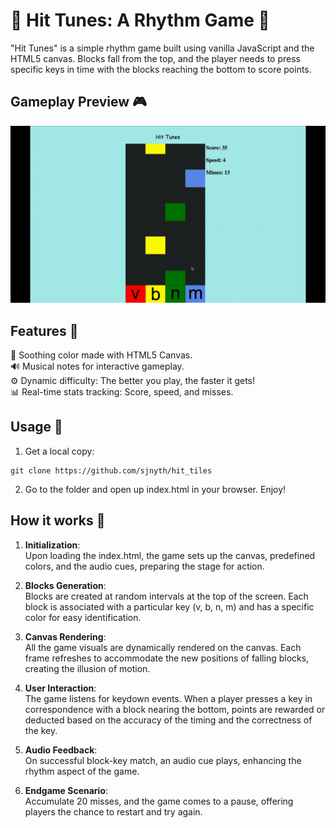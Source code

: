 # 🎵 Hit Tunes: A Rhythm Game 🎵
"Hit Tunes" is a simple rhythm game built using vanilla JavaScript and the HTML5 canvas. Blocks fall from the top, and the player needs to press specific keys in time with the blocks reaching the bottom to score points.

## Gameplay Preview 🎮
![Gif of gameplay](https://github.com/sjnyth/hit_tiles/blob/main/gameplay.gif)

## Features 🥁
🎨 Soothing color made with HTML5 Canvas.  
🔊 Musical notes for interactive gameplay.  
⚙️ Dynamic difficulty: The better you play, the faster it gets!  
📊 Real-time stats tracking: Score, speed, and misses.  

## Usage 🎷
1. Get a local copy:
```
git clone https://github.com/sjnyth/hit_tiles
```
2. Go to the folder and open up index.html in your browser. Enjoy!

## How it works 🎹
1. **Initialization**:  
Upon loading the index.html, the game sets up the canvas, predefined colors, and the audio cues, preparing the stage for action.

2. **Blocks Generation**:  
Blocks are created at random intervals at the top of the screen. Each block is associated with a particular key (v, b, n, m) and has a specific color for easy identification.

3. **Canvas Rendering**:    
All the game visuals are dynamically rendered on the canvas. Each frame refreshes to accommodate the new positions of falling blocks, creating the illusion of motion.

4. **User Interaction**:  
The game listens for keydown events. When a player presses a key in correspondence with a block nearing the bottom, points are rewarded or deducted based on the accuracy of the timing and the correctness of the key.

5. **Audio Feedback**:  
On successful block-key match, an audio cue plays, enhancing the rhythm aspect of the game.

6. **Endgame Scenario**:  
Accumulate 20 misses, and the game comes to a pause, offering players the chance to restart and try again.
